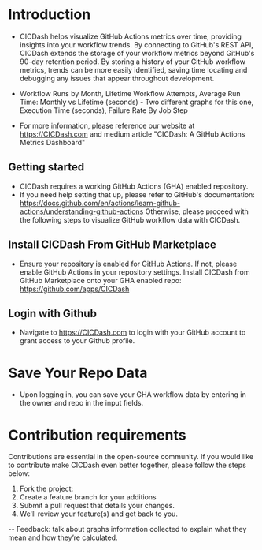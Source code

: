 # Introduction

  - CICDash helps visualize GitHub Actions metrics over time, providing insights into your workflow trends. By connecting to GitHub's REST API, CICDash extends the storage of your workflow metrics beyond GitHub's 90-day retention period.
By storing a history of your GitHub workflow metrics, trends can be more easily identified, saving time locating and debugging any issues that appear throughout development.

  - Workflow Runs by Month, Lifetime Workflow Attempts, Average Run Time: Monthly vs Lifetime (seconds) - Two different graphs for this one, Execution Time (seconds), Failure Rate By Job Step



  - For more information, please reference our website at https://CICDash.com and medium article "CICDash: A GitHub Actions Metrics Dashboard"
 

## Getting started
  - CICDash requires a working GitHub Actions (GHA) enabled repository.
  - If you need help setting that up, please refer to GitHub's documentation: https://docs.github.com/en/actions/learn-github-actions/understanding-github-actions
Otherwise, please proceed with the following steps to visualize GitHub workflow data with CICDash.




## Install CICDash From GitHub Marketplace


  - Ensure your repository is enabled for GitHub Actions. If not, please enable GitHub Actions in your repository settings. 
Install CICDash from GitHub Marketplace onto your GHA enabled repo: https://github.com/apps/CICDash


## Login with Github




  - Navigate to https://CICDash.com to login with your GitHub account to grant access to your Github profile.


# Save Your Repo Data


- Upon logging in, you can save your GHA workflow data by entering in the owner and repo in the input fields.

# Contribution requirements

Contributions are essential in the open-source community. If you would like to contribute make CICDash even better together, please follow the steps below:


1.   Fork the project: 
2.   Create a feature branch for your additions
3.   Submit a pull request that details your changes.
4.   We'll review your feature(s) and get back to you.










-- Feedback: talk about graphs information collected to explain what they mean and how they’re calculated.

